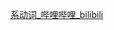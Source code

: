 [系动词\_哔哩哔哩\_bilibili](https://www.bilibili.com/video/BV1XY411J7aG?p=9&vd_source=a31fe6f534758f0c32d7f38215afcc7a)